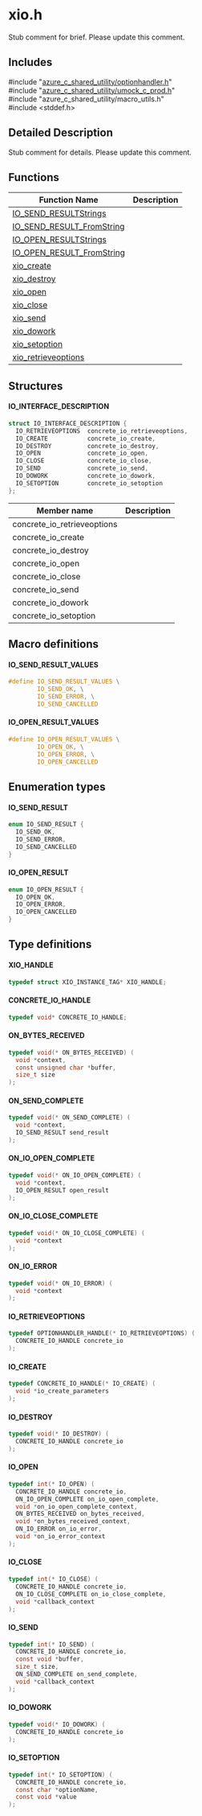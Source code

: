 # xio.h 

Stub comment for brief. Please update this comment.

## Includes

\#include "[azure_c_shared_utility/optionhandler.h](iot-c-ref-optionhandler-h.md)"  
\#include "[azure_c_shared_utility/umock_c_prod.h](iot-c-ref-umock-c-prod-h.md)"  
\#include "azure_c_shared_utility/macro_utils.h"  
\#include <stddef.h>  

## Detailed Description

Stub comment for details. Please update this comment.

## Functions

Function Name                  | Description                                
--------------------------------|---------------------------------------------
[IO_SEND_RESULTStrings](./iot-c-ref-xio-h/io-send-resultstrings.md)            | 
[IO_SEND_RESULT_FromString](./iot-c-ref-xio-h/io-send-result-fromstring.md)            | 
[IO_OPEN_RESULTStrings](./iot-c-ref-xio-h/io-open-resultstrings.md)            | 
[IO_OPEN_RESULT_FromString](./iot-c-ref-xio-h/io-open-result-fromstring.md)            | 
[xio_create](./iot-c-ref-xio-h/xio-create.md)            | 
[xio_destroy](./iot-c-ref-xio-h/xio-destroy.md)            | 
[xio_open](./iot-c-ref-xio-h/xio-open.md)            | 
[xio_close](./iot-c-ref-xio-h/xio-close.md)            | 
[xio_send](./iot-c-ref-xio-h/xio-send.md)            | 
[xio_dowork](./iot-c-ref-xio-h/xio-dowork.md)            | 
[xio_setoption](./iot-c-ref-xio-h/xio-setoption.md)            | 
[xio_retrieveoptions](./iot-c-ref-xio-h/xio-retrieveoptions.md)            | 

## Structures

#### IO_INTERFACE_DESCRIPTION

```C
struct IO_INTERFACE_DESCRIPTION {
  IO_RETRIEVEOPTIONS  concrete_io_retrieveoptions,
  IO_CREATE           concrete_io_create,
  IO_DESTROY          concrete_io_destroy,
  IO_OPEN             concrete_io_open,
  IO_CLOSE            concrete_io_close,
  IO_SEND             concrete_io_send,
  IO_DOWORK           concrete_io_dowork,
  IO_SETOPTION        concrete_io_setoption
};
```
Member name                 | Description                                
----------------------------|----------------
 concrete_io_retrieveoptions            | 
 concrete_io_create            | 
 concrete_io_destroy            | 
 concrete_io_open            | 
 concrete_io_close            | 
 concrete_io_send            | 
 concrete_io_dowork            | 
 concrete_io_setoption            | 

## Macro definitions

#### IO_SEND_RESULT_VALUES

```C
#define IO_SEND_RESULT_VALUES \
        IO_SEND_OK, \
        IO_SEND_ERROR, \
        IO_SEND_CANCELLED 
```

#### IO_OPEN_RESULT_VALUES

```C
#define IO_OPEN_RESULT_VALUES \
        IO_OPEN_OK, \
        IO_OPEN_ERROR, \
        IO_OPEN_CANCELLED 
```

## Enumeration types

#### IO_SEND_RESULT

```C
enum IO_SEND_RESULT {
  IO_SEND_OK,
  IO_SEND_ERROR,
  IO_SEND_CANCELLED
}
```

#### IO_OPEN_RESULT

```C
enum IO_OPEN_RESULT {
  IO_OPEN_OK,
  IO_OPEN_ERROR,
  IO_OPEN_CANCELLED
}
```

## Type definitions

#### XIO_HANDLE

```C
typedef struct XIO_INSTANCE_TAG* XIO_HANDLE;
```

#### CONCRETE_IO_HANDLE

```C
typedef void* CONCRETE_IO_HANDLE;
```

#### ON_BYTES_RECEIVED

```C
typedef void(* ON_BYTES_RECEIVED) (
  void *context,
  const unsigned char *buffer,
  size_t size
);
```

#### ON_SEND_COMPLETE

```C
typedef void(* ON_SEND_COMPLETE) (
  void *context,
  IO_SEND_RESULT send_result
);
```

#### ON_IO_OPEN_COMPLETE

```C
typedef void(* ON_IO_OPEN_COMPLETE) (
  void *context,
  IO_OPEN_RESULT open_result
);
```

#### ON_IO_CLOSE_COMPLETE

```C
typedef void(* ON_IO_CLOSE_COMPLETE) (
  void *context
);
```

#### ON_IO_ERROR

```C
typedef void(* ON_IO_ERROR) (
  void *context
);
```

#### IO_RETRIEVEOPTIONS

```C
typedef OPTIONHANDLER_HANDLE(* IO_RETRIEVEOPTIONS) (
  CONCRETE_IO_HANDLE concrete_io
);
```

#### IO_CREATE

```C
typedef CONCRETE_IO_HANDLE(* IO_CREATE) (
  void *io_create_parameters
);
```

#### IO_DESTROY

```C
typedef void(* IO_DESTROY) (
  CONCRETE_IO_HANDLE concrete_io
);
```

#### IO_OPEN

```C
typedef int(* IO_OPEN) (
  CONCRETE_IO_HANDLE concrete_io,
  ON_IO_OPEN_COMPLETE on_io_open_complete,
  void *on_io_open_complete_context,
  ON_BYTES_RECEIVED on_bytes_received,
  void *on_bytes_received_context,
  ON_IO_ERROR on_io_error,
  void *on_io_error_context
);
```

#### IO_CLOSE

```C
typedef int(* IO_CLOSE) (
  CONCRETE_IO_HANDLE concrete_io,
  ON_IO_CLOSE_COMPLETE on_io_close_complete,
  void *callback_context
);
```

#### IO_SEND

```C
typedef int(* IO_SEND) (
  CONCRETE_IO_HANDLE concrete_io,
  const void *buffer,
  size_t size,
  ON_SEND_COMPLETE on_send_complete,
  void *callback_context
);
```

#### IO_DOWORK

```C
typedef void(* IO_DOWORK) (
  CONCRETE_IO_HANDLE concrete_io
);
```

#### IO_SETOPTION

```C
typedef int(* IO_SETOPTION) (
  CONCRETE_IO_HANDLE concrete_io,
  const char *optionName,
  const void *value
);
```

